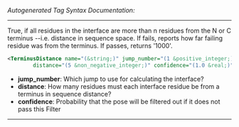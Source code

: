 <!-- THIS IS AN AUTOGENERATED FILE: Don't edit it directly, instead change the schema definition in the code itself. -->

_Autogenerated Tag Syntax Documentation:_

---
True, if all residues in the interface are more than n residues from the N or C terminus --i.e. distance in sequence space. If fails, reports how far failing residue was from the terminus. If passes, returns '1000'.

```xml
<TerminusDistance name="(&string;)" jump_number="(1 &positive_integer;)"
        distance="(5 &non_negative_integer;)" confidence="(1.0 &real;)" />
```

-   **jump_number**: Which jump to use for calculating the interface?
-   **distance**: How many residues must each interface residue be from a terminus in sequence distance?
-   **confidence**: Probability that the pose will be filtered out if it does not pass this Filter

---
